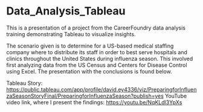 # Data_Analysis_Tableau

This is a presentation of a project from the CareerFoundry data analysis training demonstrating Tableau to visualize insights. 

The scenario given is to determine for a US-based medical staffing company where to distribute its staff in order to best serve hospitals and clinics throughout the United States during influenza season. This involved first analyzing data from the US Census and Centers for Disease Control using Excel. The presentation with the conclusions is found below.

Tableau Story: https://public.tableau.com/app/profile/david.ey4336/viz/PreparingforInfluenzaSeasonStoryFinal/PreparingforInfluenzaSeason?publish=yes
YouTube video link, where I present the findings: https://youtu.be/NqKLdl3YpXs
